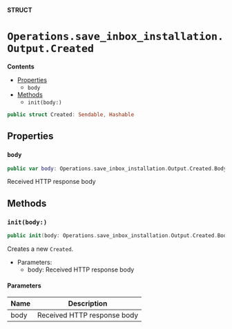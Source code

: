 **STRUCT**

# `Operations.save_inbox_installation.Output.Created`

**Contents**

- [Properties](#properties)
  - `body`
- [Methods](#methods)
  - `init(body:)`

```swift
public struct Created: Sendable, Hashable
```

## Properties
### `body`

```swift
public var body: Operations.save_inbox_installation.Output.Created.Body
```

Received HTTP response body

## Methods
### `init(body:)`

```swift
public init(body: Operations.save_inbox_installation.Output.Created.Body)
```

Creates a new `Created`.

- Parameters:
  - body: Received HTTP response body

#### Parameters

| Name | Description |
| ---- | ----------- |
| body | Received HTTP response body |